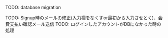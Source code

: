 TODO: database migration


TODO: Signup時のメールの修正(入力欄をなくすor最初から入力させとく)、会費支払い確認メール送信 
TODO: ログインしたアカウントがDBになかった時の処理